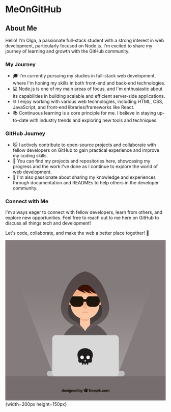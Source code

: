 # MeOnGitHub 
## About Me

Hello! I'm Olga, a passionate full-stack student with a strong interest in web development, particularly focused on Node.js. I'm excited to share my journey of learning and growth with the GitHub community.

### My Journey

- 🎓 I'm currently pursuing my studies in full-stack web development, where I'm honing my skills in both front-end and back-end technologies.
- 💻 Node.js is one of my main areas of focus, and I'm enthusiastic about its capabilities in building scalable and efficient server-side applications.
- 🌐 I enjoy working with various web technologies, including HTML, CSS, JavaScript, and front-end libraries/frameworks like React.
- 📚 Continuous learning is a core principle for me. I believe in staying up-to-date with industry trends and exploring new tools and techniques.

### GitHub Journey

- 🐱 I actively contribute to open-source projects and collaborate with fellow developers on GitHub to gain practical experience and improve my coding skills.
- 🚀 You can find my projects and repositories here, showcasing my progress and the work I've done as I continue to explore the world of web development.
- 📖 I'm also passionate about sharing my knowledge and experiences through documentation and READMEs to help others in the developer community.

### Connect with Me

I'm always eager to connect with fellow developers, learn from others, and explore new opportunities. Feel free to reach out to me here on GitHub to discuss all things tech and development!

Let's code, collaborate, and make the web a better place together! 🚀

![Профильное изображение](./images/me.jpg){width=200px height=150px}
